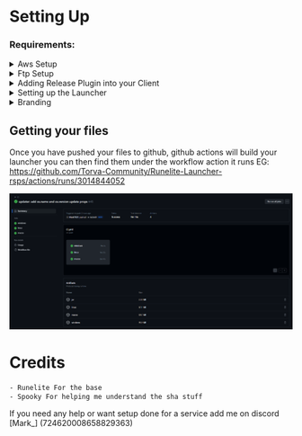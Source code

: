 
# Setting Up

### Requirements:

<details>
  <summary>Aws Setup</summary>

### Setting Up AWS Bucket:

1. Setting Up -  https://www.youtube.com/watch?v=i4YFFWcyeFM
2. Getting your Acess keys - https://aws.amazon.com/premiumsupport/knowledge-center/create-access-key/

![image](https://user-images.githubusercontent.com/72366279/172917501-1b3d9b77-02e4-408c-af27-8f817dab972e.png)
* Navigate to your userhome and make a folder called .aws inside that make a file called credentials with the following content, you should of got these keys from setting up AWS part
```kotlin
[default]
aws_access_key_id=
aws_secret_access_key=
```
* Next Navigate to buildSrc/src/main/kotlin/Project.kt and fill the following Infomation out
```kotlin
const val bucketName = "test"
const val link = ""
const val disableAWS = false
```
### Key
- Bucketname = The name you named your Bucket
- Link = The link to your files EG: [https://torva.s3.us-east-2.amazonaws.com/repo/] MAKE SURE TO APPEND THE REPO ON TH END
- disableAWS = If you want your files uploaded automatically using AWS (If you click false you will have to manually upload your files or make another way)


</details>

<details>
  <summary>Ftp Setup</summary>
    Coming Soon
</details>


<details>
  <summary>Adding Release Plugin into your Client</summary>

####  Setting up the release plugin

### settings.gradle.kts

![img_1.png](img_1.png)

Replace 607ee837e2 with the latest version found here https://jitpack.io/#Mark7625/bootstrap-release

### build.gradle

In the Plugin block add 
```Kotlin
  id("com.mark.bootstrap.bootstrap")
```

Under that add

```Kotlin
configure<BootstrapPluginExtension> {
    uploadType.set(com.mark.bootstrap.UploadType.FTP)
    buildType.set("normal")
    customRepo.set("https://assets.illerai.com/LauncherTest/repo")
    passiveMode.set(false)
}
```

And edit the repo like for custom libs you have any. This should be the final result

![img_2.png](img_2.png)


### Template

At the root of your project make a file called bootstrap.template this will allow the bootstrap save any custom args you wish to use. These are taken from runelite

```json
{
    "clientJvm17Arguments": [
    "-XX:+DisableAttachMechanism",
    "-Xmx812m",
    "-Xss2m",
    "-XX:CompileThreshold=1500"
    ],
    "clientJvm17MacArguments": [
    "-XX:+DisableAttachMechanism",
    "-Xmx812m",
    "-Xss2m",
    "-XX:CompileThreshold=1500",
    "--add-opens=java.desktop/com.apple.eawt=ALL-UNNAMED"
    ],
    "clientJvm9Arguments": [
    "-XX:+DisableAttachMechanism",
    "-Drunelite.launcher.blacklistedDlls=RTSSHooks.dll,RTSSHooks64.dll,NahimicOSD.dll,NahimicMSIOSD.dll,Nahimic2OSD.dll,Nahimic2DevProps.dll,k_fps32.dll,k_fps64.dll,SS2DevProps.dll,SS2OSD.dll,GTIII-OSD64-GL.dll,GTIII-OSD64-VK.dll,GTIII-OSD64.dll",
    "-Xmx812m",
    "-Xss2m",
    "-XX:CompileThreshold=1500"
    ],
    "clientJvmArguments": [
    "-XX:+DisableAttachMechanism",
    "-Xmx812m",
    "-Xss2m",
    "-XX:CompileThreshold=1500",
    "-Xincgc",
    "-XX:+UseConcMarkSweepGC",
    "-XX:+UseParNewGC"
    ],
    "launcherArguments": [
    "-XX:+DisableAttachMechanism",
    "-Drunelite.launcher.nojvm=true",
    "-Xmx812m",
    "-Xss2m",
    "-XX:CompileThreshold=1500",
    "-Xincgc",
    "-XX:+UseConcMarkSweepGC",
    "-XX:+UseParNewGC"
    ],
    "launcherJvm11Arguments": [
    "-XX:+DisableAttachMechanism",
    "-Drunelite.launcher.nojvm=true",
    "-Xmx812m",
    "-Xss2m",
    "-XX:CompileThreshold=1500"
    ],
    "launcherJvm11WindowsArguments": [
    "-XX:+DisableAttachMechanism",
    "-Drunelite.launcher.nojvm=true",
    "-Drunelite.launcher.blacklistedDlls=RTSSHooks.dll,RTSSHooks64.dll,NahimicOSD.dll,NahimicMSIOSD.dll,Nahimic2OSD.dll,Nahimic2DevProps.dll,k_fps32.dll,k_fps64.dll,SS2DevProps.dll,SS2OSD.dll,GTIII-OSD64-GL.dll,GTIII-OSD64-VK.dll,GTIII-OSD64.dll",
    "-Xmx812m",
    "-Xss2m",
    "-XX:CompileThreshold=1500"
    ],
    "launcherJvm17Arguments": [
    "-XX:+DisableAttachMechanism",
    "-Drunelite.launcher.nojvm=true",
    "-Xmx512m",
    "-Xss2m",
    "-XX:CompileThreshold=1500"
    ],
    "launcherJvm17MacArguments": [
    "-XX:+DisableAttachMechanism",
    "-Drunelite.launcher.nojvm=true",
    "-Xmx812m",
    "-Xss2m",
    "-XX:CompileThreshold=1500",
    "--add-opens=java.desktop/com.apple.eawt=ALL-UNNAMED"
    ],
    "launcherJvm17WindowsArguments": [
    "-XX:+DisableAttachMechanism",
    "-Drunelite.launcher.nojvm=true",
    "-Drunelite.launcher.blacklistedDlls=RTSSHooks.dll,RTSSHooks64.dll,NahimicOSD.dll,NahimicMSIOSD.dll,Nahimic2OSD.dll,Nahimic2DevProps.dll,k_fps32.dll,k_fps64.dll,SS2DevProps.dll,SS2OSD.dll,GTIII-OSD64-GL.dll,GTIII-OSD64-VK.dll,GTIII-OSD64.dll",
    "-Xmx812m",
    "-Xss2m",
    "-XX:CompileThreshold=1500"
    ]
}
```

</details>

<details>
  <summary>Setting up the Launcher</summary>

* Once you have added the release plugin into the client
* Copy your launcher.crt that you made  into /resources/net/runelite/launcher/
* Go into launcher.properties And edit the following 
```kotlin
https://assets.illerai.com/LauncherTest/ClientManifest.json
```

Should link should go to a json on your webhost or aws that looks like this 
```json
[
  {
    "name": "Normal",
    "main": "com.telos.Bootstrap",
    "bootstrap": "https://assets.illerai.com/LauncherTest/bootstrap.json",
    "bootstrapsig": "https://assets.illerai.com/LauncherTest/bootstrap.json.sha256",
    "tooltip": "The Latest most stable Client"
  }
]
```

These are the clients that the users can download, if you only have 1 client it will skip
asking the user and download right away, if you have more then 2 clients it will ask what client they would like to play



- Name: The Name of the client,
- Main: This the main run point of the client EG: [net.runelite.client.RuneLite],
- Bootstrap: This is where the bootstrap file of the this client is located
- Bootstrap Sig: This is where the bootstrap Sig file of the this client is located
- Tooltip: This the tooltip that shows when hovering over the button

</details>

<details>
  <summary>Branding</summary>

### Branding
## Names

1) Go into launcher.properties And edit 'torva' and links to your server links and name

```kotlin
runelite.launcher.version=${project.version}  
runelite.discord.invite=**https://runelite.net/redirect/launcher/discord**  
runelite.wiki.troubleshooting.link=**https://runelite.net/redirect/launcher/troubleshooting**  
runelite.dnschange.link=https://1.1.1.1/dns/#setup-instructions  
runelite.download.link=https://**torva**.net/download/  
runelite.website=https://**torva**.net/  
runelite.bootstrap=https://torva.s3.eu-west-2.amazonaws.com/bootstrap.json  
runelite.bootstrapsig=https://torva.s3.eu-west-2.amazonaws.com/bootstrap.json.sha256  
runelite.name=**Torva**  
runelite.main=net.runelite.client.RuneLite
```

2) Inside Intellij click the root of the project and press CTRL + ALT + R

This will bring this window up

![This is an image](https://i.imgur.com/VqiqIeP.png)

Make sure CC is selected and replace 'Torva' with 'MyCoolName' MAKE SURE ITS CAPS E same with the server name

3) Inside Intellij click the root of the project and press CTRL + ALT + R

Make sure CC is selected and replace 'torva' with 'myCoolName' MAKE SURE ITS LOWERCASE E same with the server name

![This is an image](https://i.imgur.com/3uXXxbL.png)

## Icons / Images

1. /app.ico [128x128] [Transparent Background]
2. /app_small.bmp [60x60] [White Background]
3. /left.bmp [164x314] [Any Background]
4. /appimage/app.png [128x128]  [Transparent Background]
5. /osx/app.icns https://img2icnsapp.com/how-to-create-the-best-mac-icons/

## Colors

Inside ColorScheme.java you will where you can edit all your RBG colors

```java
/* The blue color used for the branding's accents */
public static final Color BRAND = new Color(220, 138, 0);

/* The blue color used for the branding's accents, with lowered opacity */
public static final Color BRAND_TRANSPARENT = new Color(220, 138, 0, 120);


public static final Color DARK_GRAY_COLOR = new Color(40, 40, 40);
public static final Color DARKER_GRAY_COLOR = new Color(30, 30, 30);
public static final Color MEDIUM_GRAY_COLOR = new Color(77, 77, 77);

/* The background color of the scrollbar's track */
public static final Color SCROLL_TRACK_COLOR = new Color(25, 25, 25);

/* The color for the red progress bar (used in ge offers, farming tracker, etc)*/
public static final Color PROGRESS_ERROR_COLOR = new Color(230, 30, 30);
```

</details>

## Getting your files

Once you have pushed your files to github, github actions will build your launcher you can then find them under the workflow action it runs EG: https://github.com/Torva-Community/Runelite-Launcher-rsps/actions/runs/3014844052

![img.png](img.png)

# Credits
    - Runelite For the base
    - Spooky For helping me understand the sha stuff

If you need any help or want setup done for a service add me on discord [Mark_] (724620008658829363)
